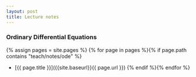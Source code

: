 ```yaml
---
layout: post
title: Lecture notes
---
```

### Ordinary Differential Equations

{% assign pages = site.pages %}
{% for page in pages %}{% if page.path contains "teach/notes/ode" %}
* [{{ page.title }}]({{site.baseurl}}{{ page.url }})
{% endif %}{% endfor %}